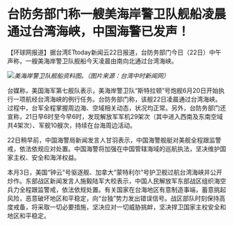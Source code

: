 

# 台防务部门称一艘美海岸警卫队舰船凌晨通过台湾海峡，中国海警已发声！

【环球网报道】据台湾ETtoday新闻云22日报道，台防务部门今日（22日）中午声称，一艘美海岸警卫队舰船今天凌晨由南向北通过台湾海峡。

![](https://inews.gtimg.com/om_bt/Ohd9-YLe3hgepnQZeDA_penjxRBOxzFiN8y4ZXNZxJlaEAA/1000)_美海岸警卫队舰船资料图。（图片来源：台湾中时新闻网）_

台媒称，美国海军第七舰队表示，美海岸警卫队“斯特拉顿”号炮舰6月20日开始执行一项航经台湾海峡的例行任务。台防务部门称，该舰22日凌晨通过台湾海峡。过程中，台军全程掌握周边海、空域相关动态，状况均正常。另外，台防务部门还宣称，21日早6时至今早6时，发现解放军军机29架次（其中进入西南及东南空域共4架次）、军舰10艘次，持续在台海周边活动。

22日稍早前，中国海警局新闻发言人甘羽表示，中国海警舰艇对美舰全程跟监警戒，依法依规应对处置。中国海警将加强在中国管辖海域的巡航执法，坚决维护国家主权、安全和海洋权益。

本月3日，美国“钟云”号驱逐舰、加拿大“蒙特利尔”号护卫舰过航台湾海峡并公开炒作。东部战区新闻发言人施毅陆军大校表示，中国人民解放军东部战区组织海空兵力全程跟监警戒，依法依规处置。有关国家在台海地区有意制造事端，蓄意挑起风险，恶意破坏地区和平稳定，向“台独”势力发出错误信号。战区部队时刻保持高度戒备，将采取一切必要措施，坚决应对一切威胁挑衅，坚决捍卫国家主权安全和地区和平稳定。

